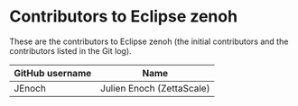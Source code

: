 # Contributors to Eclipse zenoh

These are the contributors to Eclipse zenoh (the initial contributors and the contributors listed in the Git log).


| GitHub username | Name                         |
| --------------- | -----------------------------|
| JEnoch          | Julien Enoch (ZettaScale)    |
